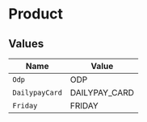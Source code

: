 # Product


## Values

| Name           | Value          |
| -------------- | -------------- |
| `Odp`          | ODP            |
| `DailypayCard` | DAILYPAY_CARD  |
| `Friday`       | FRIDAY         |